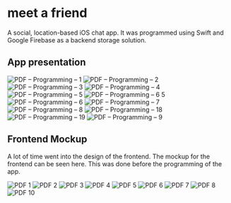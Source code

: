 # meet a friend
A social, location-based iOS chat app. It was programmed using Swift and Google Firebase as a backend storage solution.


## App presentation
![PDF – Programming – 1](https://user-images.githubusercontent.com/40578534/196942567-0777b5f6-3f4b-4951-bbbb-e75b1201b8f9.png)
![PDF – Programming – 2](https://user-images.githubusercontent.com/40578534/196942720-8a3feb62-5184-4496-a840-a8e747966058.png)
![PDF – Programming – 3](https://user-images.githubusercontent.com/40578534/196942580-ce09f61c-2f07-4380-ab2a-bdc669645a16.png)
![PDF – Programming – 4](https://user-images.githubusercontent.com/40578534/196942586-5a69eede-1a94-41fe-aa55-da55dae07840.png)
![PDF – Programming – 5](https://user-images.githubusercontent.com/40578534/196942588-6a42b231-4e51-4438-91f8-194af2ccbec2.png)
![PDF – Programming – 6 5](https://user-images.githubusercontent.com/40578534/196942595-d427da1b-7646-4d93-bf40-e4335c8feaab.png)
![PDF – Programming – 6](https://user-images.githubusercontent.com/40578534/196942597-6b8f3dd8-5fa3-4f94-963a-01ce23c58e57.png)
![PDF – Programming – 7](https://user-images.githubusercontent.com/40578534/196942599-cad5aabe-f18d-42a8-a07a-0a82adc178fa.png)
![PDF – Programming – 8](https://user-images.githubusercontent.com/40578534/196942604-967554d8-fc1e-4f8e-927f-4edea0c7294f.png)
![PDF – Programming – 18](https://user-images.githubusercontent.com/40578534/196942611-8d0679b1-e77a-4faf-a579-193cfa8aaad9.png)
![PDF – Programming – 19](https://user-images.githubusercontent.com/40578534/196942614-585bdb6f-60aa-4033-8127-439524051907.png)
![PDF – Programming – 9](https://user-images.githubusercontent.com/40578534/196942605-61242b54-643f-4c6f-9143-8ea8e0fbc629.png)


## Frontend Mockup
A lot of time went into the design of the frontend. The mockup for the frontend can be seen here. 
This was done before the programming of the app.

![PDF 1](https://user-images.githubusercontent.com/40578534/161431018-d8868896-c068-4bcc-858c-31a37c2f1019.png)
![PDF 2](https://user-images.githubusercontent.com/40578534/161431023-4a14d187-f279-47d9-b1e4-695ffaee2a3d.png)
![PDF 3](https://user-images.githubusercontent.com/40578534/161431025-258ade85-b4e5-4f58-afbf-68fda7bf324f.png)
![PDF 4](https://user-images.githubusercontent.com/40578534/161431003-ff4c51ef-1fd6-445f-9ec6-2869f93722a0.png)
![PDF 5](https://user-images.githubusercontent.com/40578534/161431006-2bf9f283-ee4c-45cb-97ef-7317a9a7a96c.png)
![PDF 6](https://user-images.githubusercontent.com/40578534/161431009-b7f7738c-2b45-4754-8ec8-844730ebc502.png)
![PDF 7](https://user-images.githubusercontent.com/40578534/161431010-f2db7d11-20aa-4815-8b1e-645bef9a3633.png)
![PDF 8](https://user-images.githubusercontent.com/40578534/161431012-fd841858-4b9e-49d0-97de-bd96cdb5e984.png)
![PDF 10](https://user-images.githubusercontent.com/40578534/161431016-ea33a488-cbbf-4ff7-a120-6073a94d5005.png)
